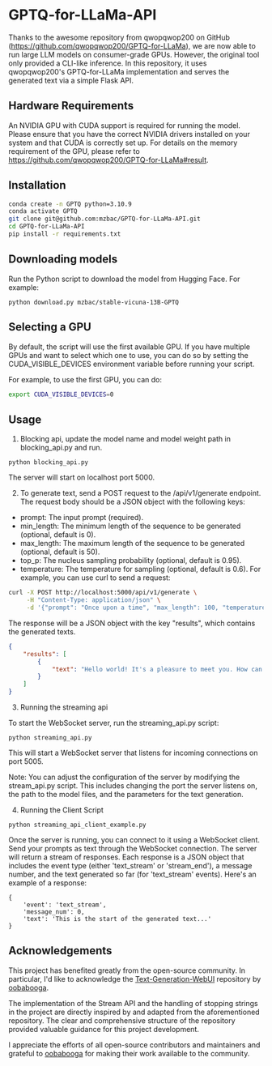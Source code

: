 # GPTQ-for-LLaMa-API

Thanks to the awesome repository from qwopqwop200 on GitHub (https://github.com/qwopqwop200/GPTQ-for-LLaMa), we are now able to run large LLM models on consumer-grade GPUs. However, the original tool only provided a CLI-like inference. In this repository, it uses qwopqwop200's GPTQ-for-LLaMa implementation and serves the generated text via a simple Flask API.

## Hardware Requirements
An NVIDIA GPU with CUDA support is required for running the model. Please ensure that you have the correct NVIDIA drivers installed on your system and that CUDA is correctly set up. For details on the memory requirement of the GPU, please refer to https://github.com/qwopqwop200/GPTQ-for-LLaMa#result.

## Installation

```bash
conda create -n GPTQ python=3.10.9
conda activate GPTQ
git clone git@github.com:mzbac/GPTQ-for-LLaMa-API.git
cd GPTQ-for-LLaMa-API
pip install -r requirements.txt
```


## Downloading models

Run the Python script to download the model from Hugging Face. For example:
```
python download.py mzbac/stable-vicuna-13B-GPTQ
```

## Selecting a GPU
By default, the script will use the first available GPU. If you have multiple GPUs and want to select which one to use, you can do so by setting the CUDA_VISIBLE_DEVICES environment variable before running your script.

For example, to use the first GPU, you can do:

```bash
export CUDA_VISIBLE_DEVICES=0
```

## Usage
1. Blocking api, update the model name and model weight path in blocking_api.py and run.

```
python blocking_api.py
```
The server will start on localhost port 5000.

2. To generate text, send a POST request to the /api/v1/generate endpoint. The request body should be a JSON object with the following keys:

- prompt: The input prompt (required).
- min_length: The minimum length of the sequence to be generated (optional, default is 0).
- max_length: The maximum length of the sequence to be generated (optional, default is 50).
- top_p: The nucleus sampling probability (optional, default is 0.95).
- temperature: The temperature for sampling (optional, default is 0.6).
For example, you can use curl to send a request:

```bash
curl -X POST http://localhost:5000/api/v1/generate \
     -H "Content-Type: application/json" \
     -d '{"prompt": "Once upon a time", "max_length": 100, "temperature": 0.7}'
```
The response will be a JSON object with the key "results", which contains the generated texts.

```json
{
    "results": [
        {
            "text": "Hello world! It's a pleasure to meet you. How can I assist you today?"
        }
    ]
}
```

3. Running the streaming api

To start the WebSocket server, run the streaming_api.py script:
```
python streaming_api.py
```
This will start a WebSocket server that listens for incoming connections on port 5005.

Note: You can adjust the configuration of the server by modifying the stream_api.py script. This includes changing the port the server listens on, the path to the model files, and the parameters for the text generation.

4. Running the Client Script

```
python streaming_api_client_example.py
```

Once the server is running, you can connect to it using a WebSocket client. Send your prompts as text through the WebSocket connection.
The server will return a stream of responses. Each response is a JSON object that includes the event type (either 'text_stream' or 'stream_end'), a message number, and the text generated so far (for 'text_stream' events).
Here's an example of a response:

```
{
    'event': 'text_stream',
    'message_num': 0,
    'text': 'This is the start of the generated text...'
}
```

## Acknowledgements

This project has benefited greatly from the open-source community. In particular, I'd like to acknowledge the [Text-Generation-WebUI](https://github.com/oobabooga/text-generation-webui) repository by [oobabooga](https://github.com/oobabooga). 

The implementation of the Stream API and the handling of stopping strings in the project are directly inspired by and adapted from the aforementioned repository. The clear and comprehensive structure of the repository provided valuable guidance for this project development.

I appreciate the efforts of all open-source contributors and maintainers and grateful to [oobabooga](https://github.com/oobabooga) for making their work available to the community.







